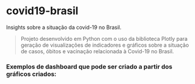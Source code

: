 # covid19-brasil
Insights sobre a situação da covid-19 no Brasil.

> Projeto desenvolvido em Python com o uso da biblioteca Plotly para geração de visualizações de indicadores e gráficos sobre a situação de casos, óbitos e vacinação relacionada à Covid-19 no Brasil.

### Exemplos de dashboard que pode ser criado a partir dos gráficos criados:
